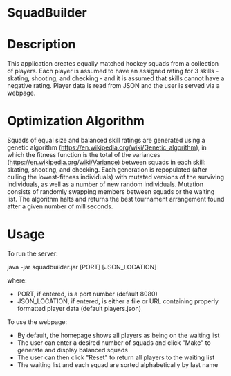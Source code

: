 # SquadBuilder

Description
===========

This application creates equally matched hockey squads from a collection of players. Each player is assumed to have an assigned rating for 3 skills - skating, shooting, and checking - and it is assumed that skills cannot have a negative rating. Player data is read from JSON and the user is served via a webpage.

Optimization Algorithm
======================

Squads of equal size and balanced skill ratings are generated using a genetic algorithm (https://en.wikipedia.org/wiki/Genetic_algorithm), in which the fitness function is the total of the variances (https://en.wikipedia.org/wiki/Variance) between squads in each skill: skating, shooting, and checking. Each generation is repopulated (after culling the lowest-fitness individuals) with mutated versions of the surviving individuals, as well as a number of new random individuals. Mutation consists of randomly swapping members between squads or the waiting list. The algorithm halts and returns the best tournament arrangement found after a given number of milliseconds. 

Usage
=====

To run the server:

java -jar squadbuilder.jar [PORT] [JSON_LOCATION]

where:
* PORT, if entered, is a port number (default 8080)
* JSON_LOCATION, if entered, is either a file or URL containing properly formatted player data (default players.json)

To use the webpage:

* By default, the homepage shows all players as being on the waiting list
* The user can enter a desired number of squads and click "Make" to generate and display balanced squads
* The user can then click "Reset" to return all players to the waiting list
* The waiting list and each squad are sorted alphabetically by last name